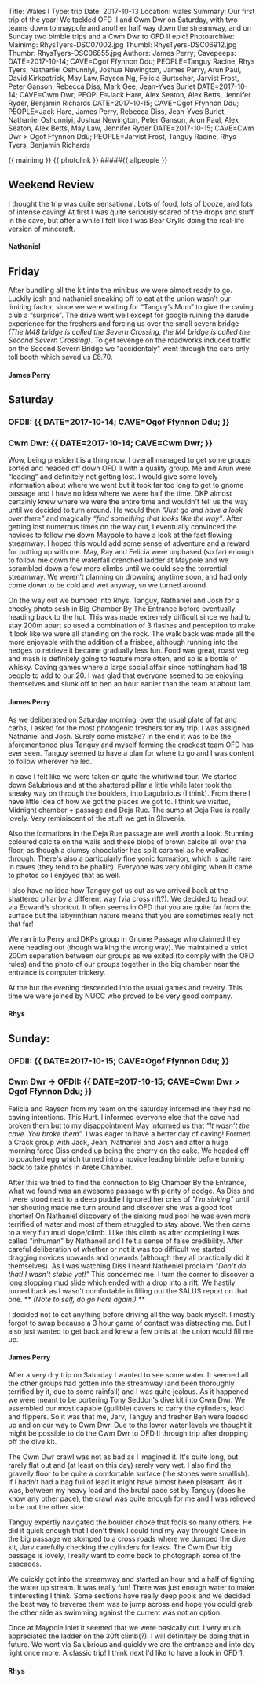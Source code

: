 Title: Wales I
Type: trip
Date: 2017-10-13
Location: wales
Summary: Our first trip of the year! We tackled OFD II and Cwm Dwr on Saturday, with two teams down to maypole and another half way down the streamway, and on Sunday two bimble trips and a Cwm Dwr to OFD II epic!
Photoarchive:
Mainimg: RhysTyers-DSC07002.jpg
Thumbl: RhysTyers-DSC06912.jpg
Thumbr: RhysTyers-DSC06855.jpg
Authors: James Perry;
Cavepeeps: DATE=2017-10-14; CAVE=Ogof Ffynnon Ddu; PEOPLE=Tanguy Racine, Rhys Tyers, Nathaniel Oshunniyi, Joshua Newington, James Perry, Arun Paul, David Kirkpatrick, May Law, Rayson Ng, Felicia Burtscher, Jarvist Frost, Peter Ganson, Rebecca Diss, Mark Gee, Jean-Yves Burlet
    DATE=2017-10-14; CAVE=Cwm Dwr; PEOPLE=Jack Hare, Alex Seaton, Alex Betts, Jennifer Ryder, Benjamin Richards
    DATE=2017-10-15; CAVE=Ogof Ffynnon Ddu; PEOPLE=Jack Hare, James Perry, Rebecca Diss, Jean-Yves Burlet, Nathaniel Oshunniyi, Joshua Newington, Peter Ganson, Arun Paul, Alex Seaton, Alex Betts, May Law, Jennifer Ryder
    DATE=2017-10-15; CAVE=Cwm Dwr > Ogof Ffynnon Ddu; PEOPLE=Jarvist Frost, Tanguy Racine, Rhys Tyers, Benjamin Richards

{{ mainimg }}
{{ photolink }}
#####{{ allpeople }}


## Weekend Review
I thought the trip was quite sensational. Lots of food, lots of booze, and lots of intense caving! At first I was quite seriously scared of the drops and stuff in the cave, but after a while I felt like I was Bear Grylls doing the real-life version of minecraft.
#### Nathaniel

## Friday
After bundling all the kit into the minibus we were almost ready to go. Luckily josh and nathaniel sneaking off to eat at the union wasn't our limiting factor, since we were waiting for “Tanguy’s Mum” to give the caving club a “surprise”. The drive went well except for google ruining the darude experience for the freshers and forcing us over the small severn bridge *(The M48 bridge is called the Severn Crossing, the M4 bridge is called the Second Severn Crossing)*. To get revenge on the roadworks induced traffic on the Second Severn Bridge we "accidentaly" went through the cars only toll booth which saved us £6.70.


#### James Perry

## Saturday
### OFDII: {{ DATE=2017-10-14; CAVE=Ogof Ffynnon Ddu; }}
### Cwm Dwr:  {{ DATE=2017-10-14; CAVE=Cwm Dwr; }}

Wow, being president is a thing now. I overall managed to get some groups sorted and headed off down OFD II with a quality group. Me and Arun were “leading” and definitely not getting lost. I would give some lovely information about where we went but it took far too long to get to gnome passage and I have no idea where we were half the time. DKP almost certainly knew where we were the entire time and wouldn't tell us the way until we decided to turn around. He would then *“Just go and have a look over there”* and magically *“find something that looks like the way”*. After getting lost numerous times on the way out, I eventually convinced the novices to follow me down Maypole to have a look at the fast flowing streamway. I hoped this would add some sense of adventure and a reward for putting up with me. May, Ray and Felicia were unphased (so far) enough to follow me down the waterfall drenched ladder at Maypole and we scrambled down a few more climbs until we could see the torrential streamway. We weren’t planning on drowning anytime soon, and had only come down to be cold and wet anyway, so we turned around. 

 On the way out we bumped into Rhys, Tanguy, Nathaniel and Josh for a cheeky photo sesh in Big Chamber By The Entrance before eventually heading back to the hut. This was made extremely difficult since we had to stay 200m apart so used a combination of 3 flashes and perception to make it look like we were all standing on the rock. The walk back was made all the more enjoyable with the addition of a frisbee, although running into the hedges to retrieve it became gradually less fun. Food was great, roast veg and mash is definitely going to feature more often, and so is a bottle of whisky. Caving games where a large social affair since nottingham had 18 people to add to our 20. I was glad that everyone seemed to be enjoying themselves and slunk off to bed an hour earlier than the team at about 1am.


#### James Perry

As we deliberated on Saturday morning, over the usual plate of fat and carbs, I asked for the most photogenic freshers for my trip. I was assigned Nathaniel and Josh. Surely some mistake? In the end it was to be the aforementoned plus Tanguy and myself forming the crackest team OFD has ever seen. Tanguy seemed to have a plan for where to go and I was content to follow wherever he led.

In cave I felt like we were taken on quite the whirlwind tour. We started down Salubrious and at the shattered pillar a little while later took the sneaky way on through the boulders, into Lagubrious (I think). From there I have little idea of how we got the places we got to. I think we visited, Midnight chamber + passage and Deja Rue. The sump at Deja Rue is really lovely. Very reminiscent of the stuff we get in Slovenia. 

Also the formations in the Deja Rue passage are well worth a look. Stunning coloured calcite on the walls and these blobs of brown calcite all over the floor, as though a clumsy chocolatier has spilt caramel as he walked through. There's also a particularly fine yonic formation, which is quite rare in caves (they tend to be phallic). Everyone was very obliging when it came to photos so I enjoyed that as well.

I also have no idea how Tanguy got us out as we arrived back at the shattered pillar by a different way (via cross rift?). We decided to head out via Edward's shortcut. It often seems in OFD that you are quite far from the surface but the labyrinthian nature means that you are sometimes really not that far!

We ran into Perry and DKPs group in Gnome Passage who claimed they were heading out (though walking the wrong way). We maintained a strict 200m seperation between our groups as we exited (to comply with the OFD rules) and the photo of our groups together in the big chamber near the entrance is computer trickery.

At the hut the evening descended into the usual games and revelry. This time we were joined by NUCC who proved to be very good company.

#### Rhys

## Sunday:
### OFDII: {{ DATE=2017-10-15; CAVE=Ogof Ffynnon Ddu; }}
### Cwm Dwr -> OFDII:  {{ DATE=2017-10-15; CAVE=Cwm Dwr > Ogof Ffynnon Ddu; }}

Felicia and Rayson from my team on the saturday informed me they had no caving intentions. This Hurt. I informed everyone else that the cave had broken them but to my disappointment May informed us that *“It wasn’t the cave. You broke them”*. I was eager to have a better day of caving! Formed a Crack group with Jack, Jean, Nathaniel and Josh and after a huge morning farce Diss ended up being the cherry on the cake. We headed off to poached egg which turned into a novice leading bimble before turning back to take photos in Arete Chamber.

After this we tried to find the connection to Big Chamber By the Entrance, what we found was an awesome passage with plenty of dodge. As Diss and I were stood next to a deep puddle I ignored her cries of *"I'm sinking"* until her shouting made me turn around and discover she was a good foot shorter! On Nathaniel discovery of the sinking mud pool he was even more terrified of water and most of them struggled to stay above. We then came to a very fun mud slope/climb. I like this climb as after completing I was called "inhuman" by Nathaneil and I felt a sense of false credibility. After careful deliberation of whether or not it was too difficult we started dragging novices upwards and onwards (although they all practically did it themselves). As I was watching Diss I heard Natheniel proclaim *"Don't do that! I wasn't stable yet!"* This concerned me. I turn the corner to discover a long slopping mud slide which ended with a drop into a rift. We hastily turned back as I wasn't comfortable in filling out the SALUS report on that one. ** *(Note to self, do go here again!)* ** 

I decided not to eat anything before driving all the way back myself. I mostly forgot to swap because a 3 hour game of contact was distracting me. But I also just wanted to get back and knew a few pints at the union would fill me up.  

#### James Perry

After a very dry trip on Saturday I wanted to see some water. It seemed all the other groups had gotten into the streamway (and been thoroughly terrified by it, due to some rainfall) and I was quite jealous. As it happened we were meant to be portering Tony Seddon's dive kit into Cwm Dwr. We assembled our most capable (gullible) cavers to carry the cylinders, lead and flippers. So it was that me, Jarv, Tanguy and fresher Ben were loaded up and on our way to Cwm Dwr. Due to the lower water levels we thought it might be possible to do the Cwm Dwr to OFD II through trip after dropping off the dive kit.

The Cwm Dwr crawl was not as bad as I imagined it. It's quite long, but rarely flat out and (at least on this day) rarely very wet. I also find the gravelly floor to be quite a comfortable surface (the stones were smallish). If I hadn't had a bag full of lead it might have almost been pleasant. As it was, between my heavy load and the brutal pace set by Tanguy (does he know any other pace), the crawl was quite enough for me and I was relieved to be out the other side.

Tanguy expertly navigated the boulder choke that fools so many others. He did it quick enough that I don't think I could find my way through! Once in the big passage we stomped to a cross roads where we dumped the dive kit, Jarv carefully checking the cylinders for leaks. The Cwm Dwr big passage is lovely, I really want to come back to photograph some of the cascades.

We quickly got into the streamway and started an hour and a half of fighting the water up stream. It was really fun! There was just enough water to make it interesting I think. Some sections have really deep pools and we decided the best way to traverse them was to jump across and hope you could grab the other side as swimming against the current was not an option.

Once at Maypole inlet it seemed that we were basically out. I very much appreciated the ladder on the 30ft climb(?). I will definitely be doing that in future. We went via Salubrious and quickly we are the entrance and into day light once more. A classic trip! I think next I'd like to have a look in OFD 1.

#### Rhys


